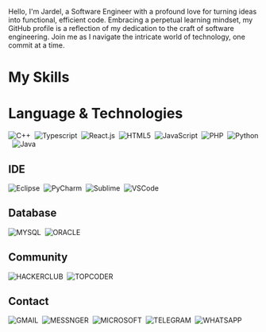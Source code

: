 Hello, I'm Jardel, a Software Engineer with a profound love for turning ideas into functional, efficient code. Embracing a perpetual learning mindset, my GitHub profile is a reflection of my dedication to the craft of software engineering. Join me as I navigate the intricate world of technology, one commit at a time.
# My Skills

# Language & Technologies
![C++](https://img.shields.io/badge/C%2B%2B-00599C?style=for-the-badge&logo=c%2B%2B&logoColor=white)&nbsp;
![Typescript](https://img.shields.io/badge/TypeScript-007ACC?style=for-the-badge&logo=typescript&logoColor=white)&nbsp;
![React.js](https://img.shields.io/badge/React-20232A?style=for-the-badge&logo=react&logoColor=61DAFB)&nbsp;
![HTML5](https://img.shields.io/badge/HTML5-E34F26?style=for-the-badge&logo=html5&logoColor=white)&nbsp;
![JavaScript](https://img.shields.io/badge/JavaScript-323330?style=for-the-badge&logo=javascript&logoColor=F7DF1E)&nbsp;
![PHP](https://img.shields.io/badge/PHP-777BB4?style=for-the-badge&logo=php&logoColor=white)&nbsp;
![Python](https://img.shields.io/badge/Python-FFD43B?style=for-the-badge&logo=python&logoColor=blue)&nbsp;
![Java](https://img.shields.io/badge/Java-e6e6e6?style=for-the-badge&logo=solidity&logoColor=black)&nbsp;

## IDE
![Eclipse](https://img.shields.io/badge/Eclipse-2C2255?style=for-the-badge&logo=eclipse&logoColor=white)&nbsp;
![PyCharm](https://img.shields.io/badge/PyCharm-000000.svg?&style=for-the-badge&logo=PyCharm&logoColor=white)&nbsp;
![Sublime](https://img.shields.io/badge/sublime_text-%23575757.svg?&style=for-the-badge&logo=sublime-text&logoColor=important)&nbsp;
![VSCode](https://img.shields.io/badge/VSCode-0078D4?style=for-the-badge&logo=visual%20studio%20code&logoColor=white)&nbsp;

## Database
![MYSQL](https://img.shields.io/badge/MySQL-005C84?style=for-the-badge&logo=mysql&logoColor=white)&nbsp;
![ORACLE](https://img.shields.io/badge/Oracle-F80000?style=for-the-badge&logo=Oracle&logoColor=white)&nbsp;

## Community
![HACKERCLUB](https://img.shields.io/badge/Hack%20Club-EC3750?style=for-the-badge&logo=Hack%20Club&logoColor=white)&nbsp;
![TOPCODER](https://img.shields.io/badge/Topcoder-29A7DF?style=for-the-badge&logo=Topcoder&logoColor=white)&nbsp;


## Contact
![GMAIL](https://img.shields.io/badge/Gmail-D14836?style=for-the-badge&logo=gmail&logoColor=white)&nbsp;
![MESSNGER](https://img.shields.io/badge/Messenger-00B2FF?style=for-the-badge&logo=messenger&logoColor=white)&nbsp;
![MICROSOFT](https://img.shields.io/badge/Microsoft_Outlook-0078D4?style=for-the-badge&logo=microsoft-outlook&logoColor=white)&nbsp;
![TELEGRAM](https://img.shields.io/badge/Telegram-2CA5E0?style=for-the-badge&logo=telegram&logoColor=white)&nbsp;
![WHATSAPP](https://img.shields.io/badge/WhatsApp-25D366?style=for-the-badge&logo=whatsapp&logoColor=white)&nbsp;
